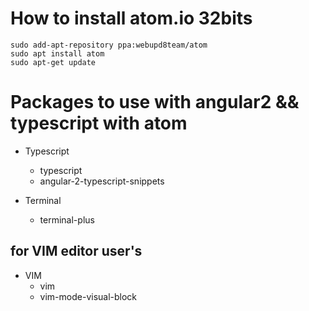 # How to install atom.io 32bits

```
sudo add-apt-repository ppa:webupd8team/atom
sudo apt install atom
sudo apt-get update
```

# Packages to use with angular2 && typescript with atom

- Typescript
  + typescript  
  + angular-2-typescript-snippets

- Terminal
  + terminal-plus

## for VIM editor user's
- VIM
  + vim
  + vim-mode-visual-block
